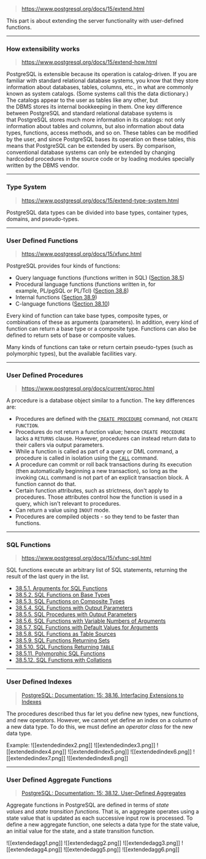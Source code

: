 >https://www.postgresql.org/docs/15/extend.html

This part is about extending the server functionality with user-defined functions.

---
### How extensibility works
>https://www.postgresql.org/docs/15/extend-how.html

PostgreSQL is extensible because its operation is catalog-driven. If you are familiar with standard relational database systems, you know that they store information about databases, tables, columns, etc., in what are commonly known as system catalogs. (Some systems call this the data dictionary.) The catalogs appear to the user as tables like any other, but the DBMS stores its internal bookkeeping in them. One key difference between PostgreSQL and standard relational database systems is that PostgreSQL stores much more information in its catalogs: not only information about tables and columns, but also information about data types, functions, access methods, and so on. These tables can be modified by the user, and since PostgreSQL bases its operation on these tables, this means that PostgreSQL can be extended by users. By comparison, conventional database systems can only be extended by changing hardcoded procedures in the source code or by loading modules specially written by the DBMS vendor.

---
### Type System
>https://www.postgresql.org/docs/15/extend-type-system.html

PostgreSQL data types can be divided into base types, container types, domains, and pseudo-types.

---
### User Defined Functions
>https://www.postgresql.org/docs/15/xfunc.html

PostgreSQL provides four kinds of functions:
- Query language functions (functions written in SQL) ([Section 38.5](https://www.postgresql.org/docs/15/xfunc-sql.html "38.5. Query Language (SQL) Functions"))
- Procedural language functions (functions written in, for example, PL/pgSQL or PL/Tcl) ([Section 38.8](https://www.postgresql.org/docs/15/xfunc-pl.html "38.8. Procedural Language Functions"))
- Internal functions ([Section 38.9](https://www.postgresql.org/docs/15/xfunc-internal.html "38.9. Internal Functions"))
- C-language functions ([Section 38.10](https://www.postgresql.org/docs/15/xfunc-c.html "38.10. C-Language Functions"))

Every kind of function can take base types, composite types, or combinations of these as arguments (parameters). In addition, every kind of function can return a base type or a composite type. Functions can also be defined to return sets of base or composite values.

Many kinds of functions can take or return certain pseudo-types (such as polymorphic types), but the available facilities vary.

---
### User Defined Procedures
>https://www.postgresql.org/docs/current/xproc.html

A procedure is a database object similar to a function. The key differences are:

- Procedures are defined with the [`CREATE PROCEDURE`](https://www.postgresql.org/docs/current/sql-createprocedure.html "CREATE PROCEDURE") command, not `CREATE FUNCTION`.
- Procedures do not return a function value; hence `CREATE PROCEDURE` lacks a `RETURNS` clause. However, procedures can instead return data to their callers via output parameters.
- While a function is called as part of a query or DML command, a procedure is called in isolation using the [`CALL`](https://www.postgresql.org/docs/current/sql-call.html "CALL") command.
- A procedure can commit or roll back transactions during its execution (then automatically beginning a new transaction), so long as the invoking `CALL` command is not part of an explicit transaction block. A function cannot do that.
- Certain function attributes, such as strictness, don't apply to procedures. Those attributes control how the function is used in a query, which isn't relevant to procedures.
- Can return a value using `INOUT` mode.
- Procedures are compiled objects - so they tend to be faster than functions.

---
### SQL Functions
>https://www.postgresql.org/docs/15/xfunc-sql.html

SQL functions execute an arbitrary list of SQL statements, returning the result of the last query in the list.

- [38.5.1. Arguments for SQL Functions](https://www.postgresql.org/docs/15/xfunc-sql.html#XFUNC-SQL-FUNCTION-ARGUMENTS)
- [38.5.2. SQL Functions on Base Types](https://www.postgresql.org/docs/15/xfunc-sql.html#XFUNC-SQL-BASE-FUNCTIONS)
- [38.5.3. SQL Functions on Composite Types](https://www.postgresql.org/docs/15/xfunc-sql.html#XFUNC-SQL-COMPOSITE-FUNCTIONS)
- [38.5.4. SQL Functions with Output Parameters](https://www.postgresql.org/docs/15/xfunc-sql.html#XFUNC-OUTPUT-PARAMETERS)
- [38.5.5. SQL Procedures with Output Parameters](https://www.postgresql.org/docs/15/xfunc-sql.html#XFUNC-OUTPUT-PARAMETERS-PROC)
- [38.5.6. SQL Functions with Variable Numbers of Arguments](https://www.postgresql.org/docs/15/xfunc-sql.html#XFUNC-SQL-VARIADIC-FUNCTIONS)
- [38.5.7. SQL Functions with Default Values for Arguments](https://www.postgresql.org/docs/15/xfunc-sql.html#XFUNC-SQL-PARAMETER-DEFAULTS)
- [38.5.8. SQL Functions as Table Sources](https://www.postgresql.org/docs/15/xfunc-sql.html#XFUNC-SQL-TABLE-FUNCTIONS)
- [38.5.9. SQL Functions Returning Sets](https://www.postgresql.org/docs/15/xfunc-sql.html#XFUNC-SQL-FUNCTIONS-RETURNING-SET)
- [38.5.10. SQL Functions Returning `TABLE`](https://www.postgresql.org/docs/15/xfunc-sql.html#XFUNC-SQL-FUNCTIONS-RETURNING-TABLE)
- [38.5.11. Polymorphic SQL Functions](https://www.postgresql.org/docs/15/xfunc-sql.html#XFUNC-SQL-POLYMORPHIC-FUNCTIONS)
- [38.5.12. SQL Functions with Collations](https://www.postgresql.org/docs/15/xfunc-sql.html#id-1.8.3.8.21)

---
### User Defined Indexes
>[PostgreSQL: Documentation: 15: 38.16. Interfacing Extensions to Indexes](https://www.postgresql.org/docs/15/xindex.html)

The procedures described thus far let you define new types, new functions, and new operators. However, we cannot yet define an index on a column of a new data type. To do this, we must define an _operator class_ for the new data type.

Example:
![[extendedindex2.png]]
![[extendedindex3.png]]
![[extendedindex4.png]]
![[extendedindex5.png]]
![[extendedindex6.png]]
![[extendedindex7.png]]
![[extendedindex8.png]]

---
### User Defined Aggregate Functions
>[PostgreSQL: Documentation: 15: 38.12. User-Defined Aggregates](https://www.postgresql.org/docs/15/xaggr.html)

Aggregate functions in PostgreSQL are defined in terms of _state values_ and _state transition functions_. That is, an aggregate operates using a state value that is updated as each successive input row is processed. To define a new aggregate function, one selects a data type for the state value, an initial value for the state, and a state transition function.

![[extendedagg1.png]]
![[extendedagg2.png]]
![[extendedagg3.png]]
![[extendedagg4.png]]
![[extendedagg5.png]]
![[extendedagg6.png]]